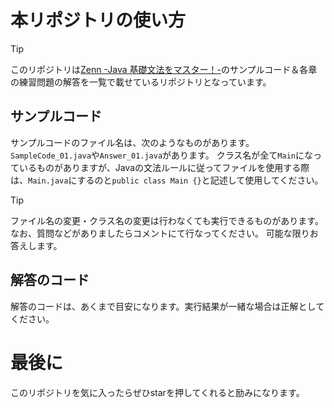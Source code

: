 # 本リポジトリの使い方
> [!TIP]
> このリポジトリは[Zenn -Java 基礎文法をマスター！-](https://zenn.dev/rii_125/books/851f595866f930)のサンプルコード＆各章の練習問題の解答を一覧で載せているリポジトリとなっています。

## サンプルコード
サンプルコードのファイル名は、次のようなものがあります。
`SampleCode_01.java`や`Answer_01.java`があります。
クラス名が全て`Main`になっているものがありますが、Javaの文法ルールに従ってファイルを使用する際は、`Main.java`にするのと`public class Main {}`と記述して使用してください。
> [!TIP]
> ファイル名の変更・クラス名の変更は行わなくても実行できるものがあります。
> なお、質問などがありましたらコメントにて行なってください。
> 可能な限りお答えします。

## 解答のコード
解答のコードは、あくまで目安になります。実行結果が一緒な場合は正解としてください。

# 最後に
このリポジトリを気に入ったらぜひstarを押してくれると励みになります。
